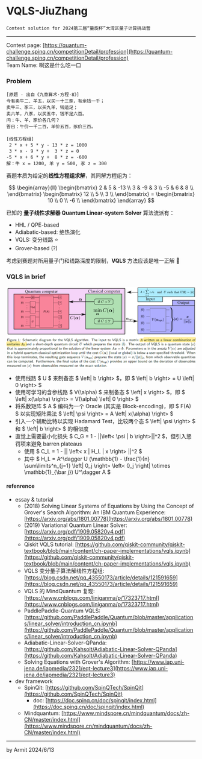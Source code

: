 # VQLS-JiuZhang

    Contest solution for 2024第三届“量旋杯”大湾区量子计算挑战营

----

Contest page: [https://quantum-challenge.spinq.cn/competitionDetail/profession](https://quantum-challenge.spinq.cn/competitionDetail/profession)  
Team Name: 啊这是什么吃一口  


### Problem

```
[原题 - 出自《九章算术·方程·8》]
今有卖牛二、羊五，以买一十三豕，有余钱一千；
卖牛三、豕三，以买九羊，钱适足；
卖六羊，八豕，以买五牛，钱不足六百。
问：牛、羊、豕价各几何？
答曰：牛价一千二百，羊价五百，豕价三百。

[线性方程组]
 2 * x + 5 * y - 13 * z = 1000
 3 * x - 9 * y +  3 * z = 0
-5 * x + 6 * y +  8 * z = -600
解：牛 x = 1200, 羊 y = 500, 豕 z = 300
```

赛题本质为给定的**线性方程组求解**，其同解方程组为：

$$
\begin{array}{ll}
\begin{bmatrix}
   2 &  5 & -13 \\
   3 & -9 &   3 \\
  -5 &  6 &   8 \\
\end{bmatrix} \begin{bmatrix}
  12 \\
  5 \\
  3 \\
\end{bmatrix} = \begin{bmatrix}
  10 \\
  0 \\
  -6 \\
\end{bmatrix}
\end{array}
$$

已知的 **量子线性求解器 Quantum Linear-system Solver** 算法流派有：

- HHL / QPE-based
- Adiabatic-based: 绝热演化
- VQLS: 变分线路 ⭐
- Grover-based (?)

考虑到赛题对所用量子门和线路深度的限制，**VQLS** 方法应该是唯一正解 🤔


### VQLS in brief

![VQSL](img/VQLS.png)

- 使用线路 $ U $ 来制备态 $ \left| b \right> $，即 $ \left| b \right> = U \left| 0 \right> $
- 使用可学习的含参线路 $ V(\alpha) $ 来制备态 $ \left| x \right> $，即 $ \left| x(\alpha) \right> = V(\alpha) \left| 0 \right> $
- 将系数矩阵 $ A $ 编码为一个 Oracle (其实是 Block-encoding)，即 $ F(A) $ 以实现矩阵乘法 $ \left| \psi \right> = A \left| x(\alpha) \right> $
- 引入一个辅助比特以实现 Hadamard Test，比较两个态 $ \left| \psi \right>  $ 和 $ \left| b \right> $ 的相似度
- 直觉上需要最小化损失 $ C_G = 1 - ||\left< \psi | b \right>||^2 $，但引入惩罚项来避免 barren plateaus
  - 使用 $ C_L = 1 - || \left< x | H_L | x \right> ||^2 $
  - 其中 $ H_L = A^\dagger U (\mathbb{1} - \frac{1}{n} \sum\limits^n_{j=1} \left| 0_j \right> \left< 0_j \right| \otimes \mathbb{1}_{\bar j}) U^\dagger A $


#### refenrence

- essay & tutorial
  - (2018) Solving Linear Systems of Equations by Using the Concept of Grover's Search Algorithm: An IBM Quantum Experience: [https://arxiv.org/abs/1801.00778](https://arxiv.org/abs/1801.00778)
  - (2019) Variational Quantum Linear Solver: [https://arxiv.org/pdf/1909.05820v4.pdf](https://arxiv.org/pdf/1909.05820v4.pdf)
  - Qiskit VQLS tutorial: [https://github.com/qiskit-community/qiskit-textbook/blob/main/content/ch-paper-implementations/vqls.ipynb](https://github.com/qiskit-community/qiskit-textbook/blob/main/content/ch-paper-implementations/vqls.ipynb)
  - VQLS 变分量子算法解线性方程组: [https://blog.csdn.net/qq_43550173/article/details/121591659](https://blog.csdn.net/qq_43550173/article/details/121591659)
  - VQLS 的 MindQuantum 复现: [https://www.cnblogs.com/liniganma/p/17323717.html](https://www.cnblogs.com/liniganma/p/17323717.html)
  - PaddlePaddle-Quantum VQLS: [https://github.com/PaddlePaddle/Quantum/blob/master/applications/linear_solver/introduction_cn.ipynb](https://github.com/PaddlePaddle/Quantum/blob/master/applications/linear_solver/introduction_cn.ipynb)
  - Adiabatic-Linear-Solver-QPanda: [https://github.com/Kahsolt/Adiabatic-Linear-Solver-QPanda](https://github.com/Kahsolt/Adiabatic-Linear-Solver-QPanda)
  - Solving Equations with Grover's Algorithm: [https://www.iap.uni-jena.de/iapmedia/2321/eqt-lecture3](https://www.iap.uni-jena.de/iapmedia/2321/eqt-lecture3)
- dev framework
  - SpinQit: [https://github.com/SpinQTech/SpinQit](https://github.com/SpinQTech/SpinQit)
    - doc: [https://doc.spinq.cn/doc/spinqit/index.html](https://doc.spinq.cn/doc/spinqit/index.html)
  - Mindquantum: [https://www.mindspore.cn/mindquantum/docs/zh-CN/master/index.html](https://www.mindspore.cn/mindquantum/docs/zh-CN/master/index.html)

----
by Armit
2024/6/13
